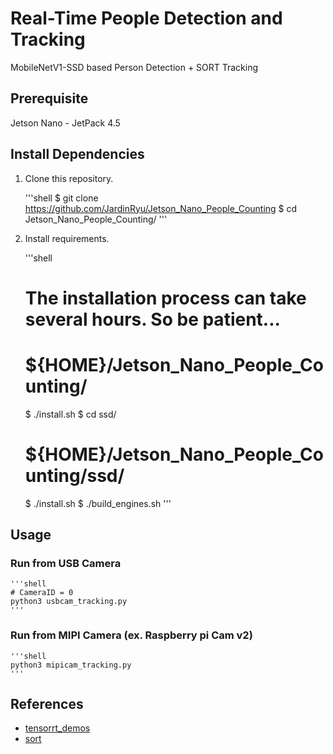 # Real-Time People Detection and Tracking
MobileNetV1-SSD based Person Detection + SORT Tracking

## Prerequisite

Jetson Nano - JetPack 4.5

## Install Dependencies

1. Clone this repository.

   '''shell
   $ git clone https://github.com/JardinRyu/Jetson_Nano_People_Counting
   $ cd Jetson_Nano_People_Counting/
   '''

2. Install requirements.

   '''shell
   # The installation process can take several hours. So be patient...
   # ${HOME}/Jetson_Nano_People_Counting/
   $ ./install.sh
   $ cd ssd/
   # ${HOME}/Jetson_Nano_People_Counting/ssd/
   $ ./install.sh
   $ ./build_engines.sh
   '''

## Usage
### Run from USB Camera

    '''shell
    # CameraID = 0  
    python3 usbcam_tracking.py
    '''

### Run from MIPI Camera (ex. Raspberry pi Cam v2)

    '''shell
    python3 mipicam_tracking.py
    '''

## References
- [tensorrt_demos](https://github.com/jkjung-avt/tensorrt_demos)
- [sort](https://github.com/abewley/sort)

